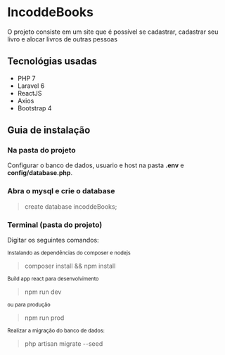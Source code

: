 # IncoddeBooks

<p>O projeto consiste em um site que é possível se cadastrar, cadastrar seu livro e alocar livros de outras pessoas</p>

## Tecnológias usadas 

<ul>
    <li>PHP 7</li>
    <li>Laravel 6</li>
    <li>ReactJS</li>
    <li>Axios</li>
    <li>Bootstrap 4</li>
</ul>

## Guia de instalação

### Na pasta do projeto

Configurar o banco de dados, usuario e host na pasta <b>.env</b>
e <b>config/database.php</b>.

### Abra o mysql e crie o database

> create database incoddeBooks;

### Terminal (pasta do projeto) 

<p> Digitar os seguintes comandos:</p>


<small>Instalando as dependências do composer e nodejs</small>

> composer install && npm install

<small>Build app react para desenvolvimento</small>

> npm run dev

<small>ou para produção</small>

> npm run prod

<small>Realizar a migração do banco de dados:</small>

> php artisan migrate --seed
